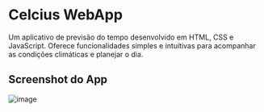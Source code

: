 # Celcius WebApp
 
Um aplicativo de previsão do tempo desenvolvido em HTML, CSS e JavaScript. Oferece funcionalidades simples e intuitivas para acompanhar as condições climáticas e planejar o dia.

## Screenshot do App

![image](https://github.com/BrenoOrtiz/Celcius-WebApp/assets/82238627/898fd67e-6018-490f-80b2-2603cbeb90a6)


